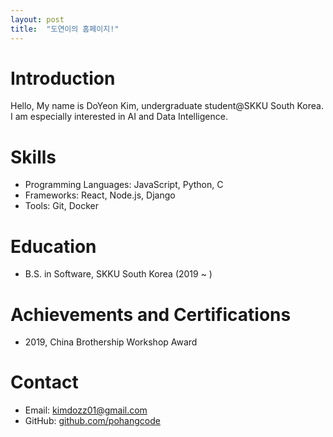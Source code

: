 ```yaml
---
layout: post
title:  "도연이의 홈페이지!"
---
```


# Introduction

Hello, My name is DoYeon Kim, undergraduate student@SKKU South Korea. I am especially interested in AI and Data Intelligence.

# Skills

- Programming Languages: JavaScript, Python, C
- Frameworks: React, Node.js, Django
- Tools: Git, Docker

# Education

- B.S. in Software, SKKU South Korea (2019 ~ )

# Achievements and Certifications

- 2019, China Brothership Workshop Award

# Contact

- Email: kimdozz01@gmail.com
- GitHub: [github.com/pohangcode](http://github.com/pohangcode)
